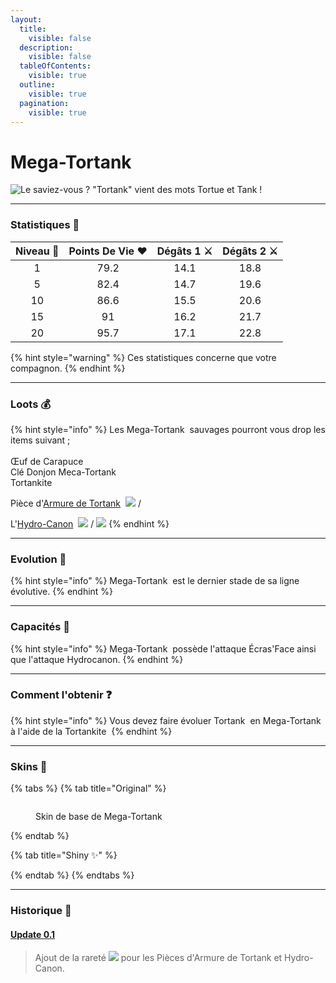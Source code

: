 ```yaml
---
layout:
  title:
    visible: false
  description:
    visible: false
  tableOfContents:
    visible: true
  outline:
    visible: true
  pagination:
    visible: true
---
```


# Mega-Tortank

<img src="../../../.gitbook/assets/file.excalidraw.svg" alt="Le saviez-vous ? &#x22;Tortank&#x22; vient des mots Tortue et Tank !" class="gitbook-drawing">

***

### Statistiques 💠

| Niveau 🧪 | Points De Vie ❤️ | Dégâts 1 ⚔️ | Dégâts 2 ⚔️ |
| :-------: | :--------------: | :---------: | :---------: |
|     1     |       79.2       |     14.1    |     18.8    |
|     5     |       82.4       |     14.7    |     19.6    |
|     10    |       86.6       |     15.5    |     20.6    |
|     15    |        91        |     16.2    |     21.7    |
|     20    |       95.7       |     17.1    |     22.8    |

{% hint style="warning" %}
Ces statistiques concerne que votre compagnon.
{% endhint %}

***

### Loots 💰

{% hint style="info" %}
Les Mega-Tortank <img src="../../../.gitbook/assets/blastoise_mega (3).png" alt="" data-size="line">   sauvages pourront vous drop les items suivant ; \
\
Œuf de Carapuce <img src="../../../.gitbook/assets/image (38).png" alt="" data-size="line">\
Clé Donjon Meca-Tortank <img src="../../../.gitbook/assets/image (42).png" alt="" data-size="line">\
Tortankite <img src="../../../.gitbook/assets/image (43).png" alt="" data-size="line">

Pièce d'[Armure de Tortank](../../../equipement/armures/armure-de-tortank.md) <img src="../../../.gitbook/assets/blastoise_armors.png" alt="" data-size="line"> ![](<../../../.gitbook/assets/image (258).png>) / <img src="../../../.gitbook/assets/image (40).png" alt="" data-size="original">

&#x20;L'[Hydro-Canon](../../../equipement/armes/hydro-canon.md) <img src="../../../.gitbook/assets/blastoise_weapon.png" alt="" data-size="line"> ![](<../../../.gitbook/assets/image (258).png>) / ![](<../../../.gitbook/assets/image (41).png>)&#x20;
{% endhint %}

***

### Evolution 🔆

{% hint style="info" %}
Mega-Tortank <img src="../../../.gitbook/assets/blastoise_mega (3).png" alt="" data-size="line"> est le dernier stade de sa ligne évolutive.
{% endhint %}

***

### Capacités  🏹

{% hint style="info" %}
Mega-Tortank <img src="../../../.gitbook/assets/blastoise_mega (3).png" alt="" data-size="line">  possède l'attaque Écras'Face ainsi que l'attaque Hydrocanon.
{% endhint %}

***

### Comment l'obtenir ❓

{% hint style="info" %}
Vous devez faire évoluer Tortank <img src="../../../.gitbook/assets/blastoise (5).png" alt="" data-size="line">  en Mega-Tortank <img src="../../../.gitbook/assets/blastoise_mega (3).png" alt="" data-size="line"> à l'aide de la Tortankite <img src="../../../.gitbook/assets/image (43).png" alt="" data-size="line">
{% endhint %}

***

### Skins 🎨

{% tabs %}
{% tab title="Original" %}
<figure><img src="../../../.gitbook/assets/blastoise_mega (4).png" alt=""><figcaption><p>Skin de base de Mega-Tortank</p></figcaption></figure>
{% endtab %}

{% tab title="Shiny ✨" %}

{% endtab %}
{% endtabs %}

***

### Historique 📖&#x20;

#### [Update 0.1](../../../pokedonjon/mise-a-jours.md#samedi-6-juillet-2024-or-m.a.j.-0.1-maintenance)

> &#x20;Ajout de la rareté ![](<../../../.gitbook/assets/image (258).png>) pour les Pièces d'Armure de Tortank et Hydro-Canon.
